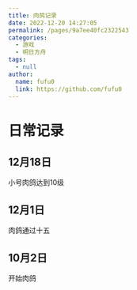 ```yaml
---
title: 肉鸽记录
date: 2022-12-20 14:27:05
permalink: /pages/9a7ee40fc2322543
categories: 
  - 游戏
  - 明日方舟
tags: 
  - null
author: 
  name: fufu0
  link: https://github.com/fufu0
---
```



# 日常记录

## 12月18日

小号肉鸽达到10级

## 12月1日

肉鸽通过十五

## 10月2日

开始肉鸽
